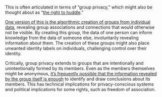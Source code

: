 This is often articulated in terms of “group privacy,” which might also be thought about as “[the right to huddle](https://heinonline.org/HOL/P?h=hein.journals/rutlj8&i=235).” 

[One version of this is the algorithmic creation of groups from individual data](https://link.springer.com/content/pdf/10.1007/s13347-017-0253-7.pdf), revealing group associations and connections that would otherwise not be visible. By creating this group, the data of one person can inform knowledge from the data of someone else, involuntarily revealing information about them. The creation of these groups might also place unwanted identity labels on individuals, challenging control over their identity. 

Critically, group privacy extends to groups that are intentionally and unintentionally formed by its members. Even as the members themselves might be anonymous, [it’s frequently possible that the information revealed by the group itself is enough](https://library.oapen.org/bitstream/handle/20.500.12657/52825/1/978-3-030-82786-1.pdf#page=97) to identify and draw conclusions about its members. This has technical implications for privacy-conscious systems and political implications for some rights, such as freedom of association. 

